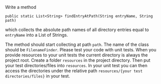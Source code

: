 Write a method

`public static List<String> findEntryAtPath(String entryName, String path)`

which collects the absolute path names of all directory entries 
equal to `entryName` into a List of Strings. 

The method should start collecting at path `path`. 
The name of the class should be `FilenameFinder`.
Please test your code with unit tests. 
When you provide resources to your unit 
tests the current directory is always the project root. 
Create a folder `resources` in the project directory. 
Then put your test directories/files into `resources`. 
In your unit test you can then access the directories under the relative path `resources/{your test directories/files}` in your test.

